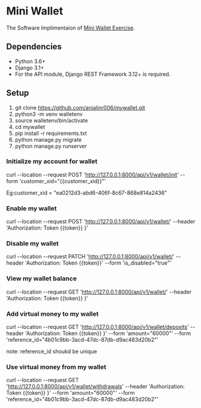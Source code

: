# Mini Wallet

The Software Implimentaion of  [Mini Wallet Exercise](https://documenter.getpostman.com/view/8411283/SVfMSqA3?version=latest#99bca41f-ecf6-4dee-a44d-154d2f8f4096).

## Dependencies
- Python 3.6+
- Django 3.1+
- For the API module, Django REST Framework 3.12+ is required.

## Setup

1. git clone https://github.com/anjalinr006/mywallet.git
2. python3 -m venv walletenv
3. source walletenv/bin/activate
4. cd mywallet
5. pip install -r requirements.txt
6. python manage.py migrate
7. python manage.py runserver

### Initialize my account for wallet

  curl --location --request POST 'http://127.0.0.1:8000/api/v1/wallet/init' --form 'customer_xid="{{customer_xid}}"'
  
  Eg:customer_xid = "ea0212d3-abd6-406f-8c67-868e814a2436"

### Enable my wallet

 curl --location --request POST 'http://127.0.0.1:8000/api/v1/wallet/' --header 'Authorization: Token {{token}} }'


### Disable my wallet

curl --location --request PATCH 'http://127.0.0.1:8000/api/v1/wallet/' --header 'Authorization: Token {{token}}' --form 'is_disabled="true"'

### View my wallet balance

 curl --location --request GET 'http://127.0.0.1:8000/api/v1/wallet/' --header 'Authorization: Token {{token}} }'


### Add virtual money to my wallet

 curl --location --request GET 'http://127.0.0.1:8000/api/v1/wallet/deposits' --header 'Authorization: Token {{token}} }' --form 'amount="60000"' --form 'reference_id="4b01c9bb-3acd-47dc-87db-d9ac483d20b2"'
 
 note: reference_id shoukd be unique

### Use virtual money from my wallet

 curl --location --request GET 'http://127.0.0.1:8000/api/v1/wallet/withdrawals' --header 'Authorization: Token {{token}} }' --form 'amount="60000"' --form 'reference_id="4b01c9bb-3acd-47dc-87db-d9ac483d20b2"'







